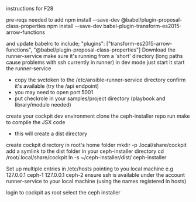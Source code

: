 
instructions for F28


pre-reqs
needed to add 
npm install --save-dev @babel/plugin-proposal-class-properties
npm install --save-dev babel-plugin-transform-es2015-arrow-functions

and update babelrc to include;
    "plugins": ["transform-es2015-arrow-functions",
                "@babel/plugin-proposal-class-properties"]
Download the runner-service
make sure it's running from a 'short' directory (long paths cause problems with ssh currently in runner)
in dev mode just start it
start the runner-service
- copy the svctoken to the /etc/ansible-runner-service directory
confirm it's available (try the /api endpoint)
- you may need to open port 5001
- put checkrole in your samples/project directory (playbook and library/module needed)

create your cockpit dev environment
clone the ceph-installer repo
run make to compile the JSX code
- this will create a dist directory

create cockpit directory in root's home folder
mkdir -p .local/share/cockpit
add a symlink to the dist folder in your ceph-installer directory
cd /root/.local/share/cockpit
ln -s ~/ceph-installer/dist/ ceph-installer



Set up multiple entries in /etc/hosts pointing to you local machine
e.g
127.0.0.1 ceph-1
127.0.0.1 ceph-2
ensure ssh is available under the account runner-service to your local machine (using the names registered in hosts)

login to cockpit as root
select the ceph installer
